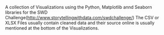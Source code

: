 A collection of Visualizations using the Python, Matplotlib annd Seaborn libraries for the SWD Challenge(http://www.storytellingwithdata.com/swdchallenge/)
The CSV or XLSX Files usually contain cleaned data and their source online is usually mentioned at the bottom of the Visualizations.
